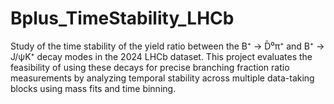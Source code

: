 # Bplus_TimeStability_LHCb
Study of the time stability of the yield ratio between the B⁺ → D̄⁰π⁺ and B⁺ → J/ψK⁺ decay modes in the 2024 LHCb dataset. This project evaluates the feasibility of using these decays for precise branching fraction ratio measurements by analyzing temporal stability across multiple data-taking blocks using mass fits and time binning.
